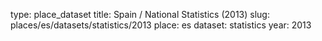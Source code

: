 type: place_dataset
title: Spain / National Statistics (2013)
slug: places/es/datasets/statistics/2013
place: es
dataset: statistics
year: 2013
